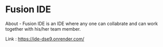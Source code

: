 # Fusion IDE

About - Fusion IDE is an IDE where any one can collabrate and can work together with his/her team member.

Link : https://ide-dse9.onrender.com/
